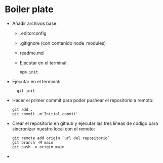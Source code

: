 # Boiler plate

- Añadir archivos base:

  - .editorconfig
  - .gitignore (con contenido node_modules)
  - readme.md
  - Ejecutar en el terminal:

    ```git
    npm init
    ```

- Ejecutar en el terminal:

  ```git
    git init
  ```

- Hacer el primer commit para poder pushear el repositorio a remoto:

  ```git
  git add .
  git commit -m'Initial commit'
  ```

- Crear el repositorio en github y ejecutar las tres líneas de código para sincronizar nuestro local con el remoto:

  ```git
  git remote add origin `url del repositorio`
  git branch -M main
  git push -u origin main
  ```

-

